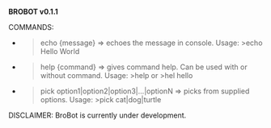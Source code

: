 **BROBOT v0.1.1**

COMMANDS:
* >echo {message} => echoes the message in console. Usage: >echo Hello World
* >help {command} => gives command help. Can be used with or without command. Usage: >help or >hel hello
* >pick option1|option2|option3|...|optionN => picks from supplied options. Usage: >pick cat|dog|turtle

DISCLAIMER: BroBot is currently under development.
